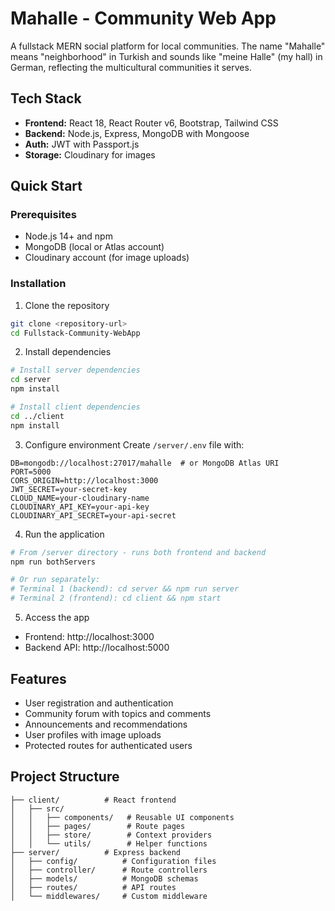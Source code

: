 # Mahalle - Community Web App

A fullstack MERN social platform for local communities. The name "Mahalle" means "neighborhood" in Turkish and sounds like "meine Halle" (my hall) in German, reflecting the multicultural communities it serves.

## Tech Stack
- **Frontend:** React 18, React Router v6, Bootstrap, Tailwind CSS
- **Backend:** Node.js, Express, MongoDB with Mongoose
- **Auth:** JWT with Passport.js
- **Storage:** Cloudinary for images

## Quick Start

### Prerequisites
- Node.js 14+ and npm
- MongoDB (local or Atlas account)
- Cloudinary account (for image uploads)

### Installation

1. Clone the repository
```bash
git clone <repository-url>
cd Fullstack-Community-WebApp
```

2. Install dependencies
```bash
# Install server dependencies
cd server
npm install

# Install client dependencies
cd ../client
npm install
```

3. Configure environment
Create `/server/.env` file with:
```env
DB=mongodb://localhost:27017/mahalle  # or MongoDB Atlas URI
PORT=5000
CORS_ORIGIN=http://localhost:3000
JWT_SECRET=your-secret-key
CLOUD_NAME=your-cloudinary-name
CLOUDINARY_API_KEY=your-api-key
CLOUDINARY_API_SECRET=your-api-secret
```

4. Run the application
```bash
# From /server directory - runs both frontend and backend
npm run bothServers

# Or run separately:
# Terminal 1 (backend): cd server && npm run server
# Terminal 2 (frontend): cd client && npm start
```

5. Access the app
- Frontend: http://localhost:3000
- Backend API: http://localhost:5000

## Features
- User registration and authentication
- Community forum with topics and comments
- Announcements and recommendations
- User profiles with image uploads
- Protected routes for authenticated users

## Project Structure
```
├── client/          # React frontend
│   ├── src/
│   │   ├── components/   # Reusable UI components
│   │   ├── pages/        # Route pages
│   │   ├── store/        # Context providers
│   │   └── utils/        # Helper functions
├── server/          # Express backend
│   ├── config/          # Configuration files
│   ├── controller/      # Route controllers
│   ├── models/          # MongoDB schemas
│   ├── routes/          # API routes
│   └── middlewares/     # Custom middleware 
